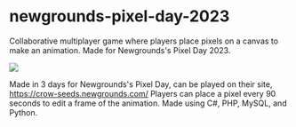 # newgrounds-pixel-day-2023
Collaborative multiplayer game where players place pixels on a canvas to make an animation. Made for Newgrounds's Pixel Day 2023.

![](https://uploads.ungrounded.net/tmp/img/930000/iu_930184_5864427.gif)

Made in 3 days for Newgrounds's Pixel Day, can be played on their site, https://crow-seeds.newgrounds.com/
Players can place a pixel every 90 seconds to edit a frame of the animation. Made using C#, PHP, MySQL, and Python.
